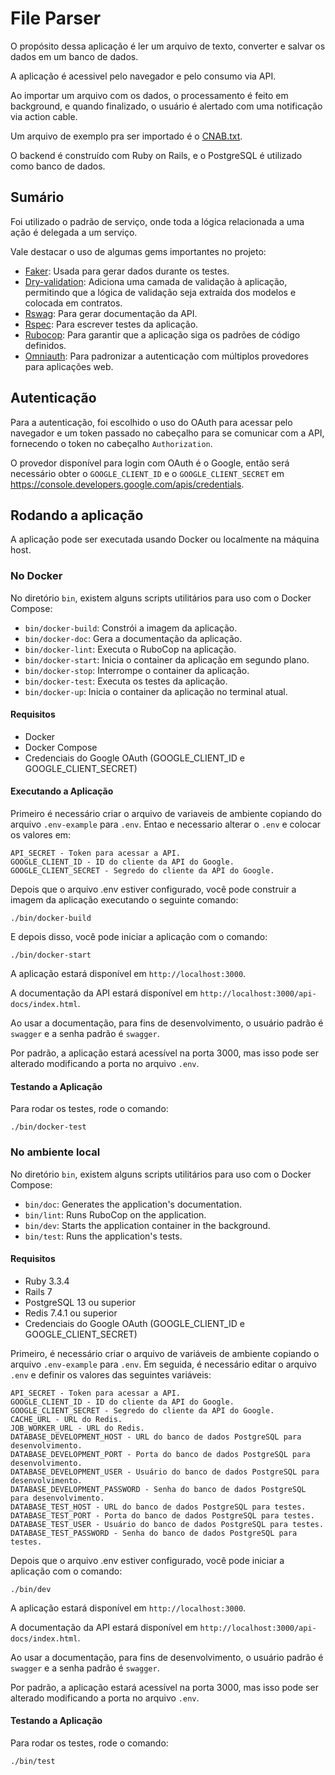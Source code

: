 # File Parser

O propósito dessa aplicação é ler um arquivo de texto, converter e salvar os dados em um banco de dados.

A aplicação é acessivel pelo navegador e pelo consumo via API.

Ao importar um arquivo com os dados, o processamento é feito em background, e quando finalizado, o usuário é alertado com uma notificação via action cable.

Um arquivo de exemplo pra ser importado é o [CNAB.txt](./CNAB.txt).

O backend é construído com Ruby on Rails, e o PostgreSQL é utilizado como banco de dados.

## Sumário
Foi utilizado o padrão de serviço, onde toda a lógica relacionada a uma ação é delegada a um serviço.

Vale destacar o uso de algumas gems importantes no projeto:

- [Faker](https://github.com/faker-ruby/faker): Usada para gerar dados durante os testes.
- [Dry-validation](https://github.com/dry-rb/dry-validation): Adiciona uma camada de validação à aplicação, permitindo que a lógica de validação seja extraída dos modelos e colocada em contratos.
- [Rswag](https://github.com/rswag/rswag): Para gerar documentação da API.
- [Rspec](https://github.com/rspec/rspec-rails): Para escrever testes da aplicação.
- [Rubocop](https://github.com/rubocop/rubocop): Para garantir que a aplicação siga os padrões de código definidos.
- [Omniauth](https://github.com/omniauth/omniauth): Para padronizar a autenticação com múltiplos provedores para aplicações web.

## Autenticação
Para a autenticação, foi escolhido o uso do OAuth para acessar pelo navegador e um token passado no cabeçalho para se comunicar com a API, fornecendo o token no cabeçalho `Authorization`.

O provedor disponível para login com OAuth é o Google, então será necessário obter o `GOOGLE_CLIENT_ID` e o `GOOGLE_CLIENT_SECRET` em https://console.developers.google.com/apis/credentials.

## Rodando a aplicação
A aplicação pode ser executada usando Docker ou localmente na máquina host.

### No Docker

No diretório `bin`, existem alguns scripts utilitários para uso com o Docker Compose:
- `bin/docker-build`: Constrói a imagem da aplicação.
- `bin/docker-doc`: Gera a documentação da aplicação.
- `bin/docker-lint`: Executa o RuboCop na aplicação.
- `bin/docker-start`: Inicia o container da aplicação em segundo plano.
- `bin/docker-stop`: Interrompe o container da aplicação.
- `bin/docker-test`: Executa os testes da aplicação.
- `bin/docker-up`: Inicia o container da aplicação no terminal atual.

#### Requisitos
- Docker
- Docker Compose
- Credenciais do Google OAuth (GOOGLE_CLIENT_ID e GOOGLE_CLIENT_SECRET)

#### Executando a Aplicação

Primeiro é necessário criar o arquivo de variaveis de ambiente copiando do arquivo `.env-example` para `.env`.
Entao e necessario alterar o `.env` e colocar os valores em:

```
API_SECRET - Token para acessar a API.
GOOGLE_CLIENT_ID - ID do cliente da API do Google.
GOOGLE_CLIENT_SECRET - Segredo do cliente da API do Google.
```

Depois que o arquivo .env estiver configurado, você pode construir a imagem da aplicação executando o seguinte comando:
```
./bin/docker-build
```

E depois disso, você pode iniciar a aplicação com o comando:
```
./bin/docker-start
```

A aplicação estará disponível em `http://localhost:3000`.

A documentação da API estará disponível em `http://localhost:3000/api-docs/index.html`.

Ao usar a documentação, para fins de desenvolvimento, o usuário padrão é `swagger` e a senha padrão é `swagger`.

Por padrão, a aplicação estará acessível na porta 3000, mas isso pode ser alterado modificando a porta no arquivo `.env`.

#### Testando a Aplicação

Para rodar os testes, rode o comando:
```
./bin/docker-test
```

### No ambiente local

No diretório `bin`, existem alguns scripts utilitários para uso com o Docker Compose:
- `bin/doc`: Generates the application's documentation.
- `bin/lint`: Runs RuboCop on the application.
- `bin/dev`: Starts the application container in the background.
- `bin/test`: Runs the application's tests.

#### Requisitos
- Ruby 3.3.4
- Rails 7
- PostgreSQL 13 ou superior
- Redis 7.4.1 ou superior
- Credenciais do Google OAuth (GOOGLE_CLIENT_ID e GOOGLE_CLIENT_SECRET)

Primeiro, é necessário criar o arquivo de variáveis de ambiente copiando o arquivo `.env-example` para `.env`.
Em seguida, é necessário editar o arquivo `.env` e definir os valores das seguintes variáveis:

```
API_SECRET - Token para acessar a API.
GOOGLE_CLIENT_ID - ID do cliente da API do Google.
GOOGLE_CLIENT_SECRET - Segredo do cliente da API do Google.
CACHE_URL - URL do Redis.
JOB_WORKER_URL - URL do Redis.
DATABASE_DEVELOPMENT_HOST - URL do banco de dados PostgreSQL para desenvolvimento.
DATABASE_DEVELOPMENT_PORT - Porta do banco de dados PostgreSQL para desenvolvimento.
DATABASE_DEVELOPMENT_USER - Usuário do banco de dados PostgreSQL para desenvolvimento.
DATABASE_DEVELOPMENT_PASSWORD - Senha do banco de dados PostgreSQL para desenvolvimento.
DATABASE_TEST_HOST - URL do banco de dados PostgreSQL para testes.
DATABASE_TEST_PORT - Porta do banco de dados PostgreSQL para testes.
DATABASE_TEST_USER - Usuário do banco de dados PostgreSQL para testes.
DATABASE_TEST_PASSWORD - Senha do banco de dados PostgreSQL para testes.
```

Depois que o arquivo .env estiver configurado, você pode iniciar a aplicação com o comando:
```
./bin/dev
```

A aplicação estará disponível em `http://localhost:3000`.

A documentação da API estará disponível em `http://localhost:3000/api-docs/index.html`.

Ao usar a documentação, para fins de desenvolvimento, o usuário padrão é `swagger` e a senha padrão é `swagger`.

Por padrão, a aplicação estará acessível na porta 3000, mas isso pode ser alterado modificando a porta no arquivo `.env`.

#### Testando a Aplicação

Para rodar os testes, rode o comando:
```
./bin/test
```
